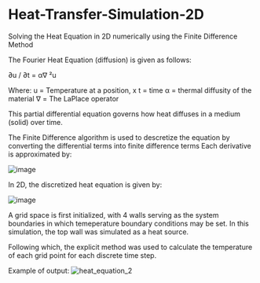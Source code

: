 # Heat-Transfer-Simulation-2D
Solving the Heat Equation in 2D numerically using the Finite Difference Method 

The Fourier Heat Equation (diffusion) is given as follows:

∂u / ∂t = α∇ ²u

Where:
u = Temperature at a position, x
t = time
α = thermal diffusity of the material
∇ = The LaPlace operator

This partial differential equation governs how heat diffuses in a medium (solid) over time.

The Finite Difference algorithm is used to descretize the equation by converting the differential terms into finite difference terms
Each derivative is approximated by:

![image](https://github.com/BrandonTayKaiheng/Heat-Transfer-Simulation-2D/assets/115394445/f745c04e-9e65-4a55-bae7-ba36636c7274)

In 2D, the discretized heat equation is given by:

![image](https://github.com/BrandonTayKaiheng/Heat-Transfer-Simulation-2D/assets/115394445/4921c211-89d1-498a-9479-10ea51180549)

A grid space is first initialized, with 4 walls serving as the system boundaries in which temeperature boundary conditions may be set. In this simulation, the top wall was simulated as a heat source. 

Following which, the explicit method was used to calculate the temperature of each grid point for each discrete time step. 

Example of output:
![heat_equation_2](https://github.com/BrandonTayKaiheng/Heat-Transfer-Simulation-2D/assets/115394445/703dad2f-f62c-463b-a0dd-dfb81eb2160b)
